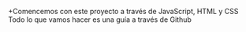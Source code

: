 +Comencemos con este proyecto a través de JavaScript, HTML y CSS Todo lo que vamos hacer es una guía a través de Github
